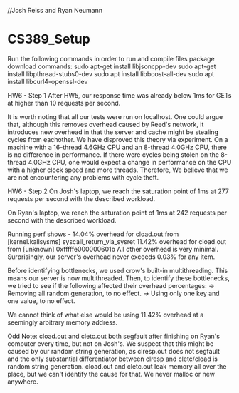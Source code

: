 //Josh Reiss and Ryan Neumann
# CS389_Setup
Run the following commands in order to run and compile files
package download commands:
sudo apt-get install libjsoncpp-dev
sudo apt-get install libpthread-stubs0-dev
sudo apt install libboost-all-dev
sudo apt install libcurl4-openssl-dev

HW6 - Step 1
After HW5, our response time was already below 1ms for GETs at higher than 10 requests per second.

It is worth noting that all our tests were run on localhost.
One could argue that, although this removes overhead caused by Reed's network, it introduces new overhead in that the server and cache might be stealing cycles from eachother.
We have disproved this theory via experiment. On a machine with a 16-thread 4.6GHz CPU and an 8-thread 4.0GHz CPU, there is no difference in performance.
If there were cycles being stolen on the 8-thread 4.0GHz CPU, one would expect a change in performance on the CPU with a higher clock speed and more threads.
Therefore, We believe that we are not encountering any problems with cycle theft.







HW6 - Step 2
On Josh's laptop, we reach the saturation point of 1ms at 277 requests per second with the described workload.

On Ryan's laptop, we reach the saturation point of 1ms at 242 requests per second with the described workload.

Running perf shows -
14.04% overhead for cload.out from [kernel.kallsysms] syscall_return_via_sysret
11.42% overhead for cload.out from [unknown] 0xfffffe000000601b
All other overhead is very minimal.
Surprisingly, our server's overhead never exceeds 0.03% for any item.

Before identifying bottlenecks, we used crow's built-in multithreading.
This means our server is now multithreaded.
Then, to identify these bottlenecks, we tried to see if the following affected their overhead percentages:
-> Removing all random generation, to no effect.
-> Using only one key and one value, to no effect.

We cannot think of what else would be using 11.42% overhead at a seemingly arbitrary memory address.





Odd Note:
	cload.out and cletc.out both segfault after finishing on Ryan's computer every time, but not on Josh's. We suspect that this might be caused by our random string generation, as clresp.out does not segfault and the only substantial differentiator between clresp and cletc/cload is random string generation.
	cload.out and cletc.out leak memory all over the place, but we can't identify the cause for that. We never malloc or new anywhere.